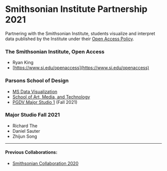 # Smithsonian Institute Partnership 2021
Partnering with the Smithsonian Institute, students visualize and interpret data published by the Institute under their [Open Access Policy](https://github.com/metmuseum/openaccess).  

### The Smithsonian Institute, Open Access
* Ryan King
* [https://www.si.edu/openaccess](https://www.si.edu/openaccess)

### Parsons School of Design
* [MS Data Visualization](http://www.newschool.edu/parsons/ms-data-visualization/)
* [School of Art, Media, and Technology](http://www.newschool.edu/parsons/art-media-technology-school-amt/)
* [PGDV Major Studio 1](https://courses.newschool.edu/courses/PGDV5200) (Fall 2021)

### Major Studio Fall 2021
* Richard The
* Daniel Sauter
* Zhijun Song

---
#### Previous Collaborations: 
* [Smithsonian Collaboration 2020](https://github.com/visualizedata/smithsonian-2020)
